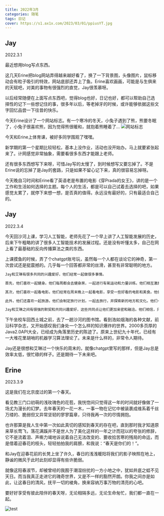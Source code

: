 ```yaml
---
title: 2022年3月
categories: 随笔
tags: 日记
cover: https://s1.ax1x.com/2023/03/01/ppiusYT.jpg
---
```

## Jay
2022.3.1

最近想用blog写点东西。

这几天Erine把blog网站弄得越来越好看了，换了一下背景图，头像图片，鼠标移动会有粒子吸引的特效，网站底部还弄上了鱼。Erine喜欢画画，可能是与生俱来的天赋吧，对美的事物有很强烈的直觉，Jay很羡慕呀。

以后经常随便在上面写点东西吧，觉得blog也好，日记也好，都可以帮助自己选择性的记下一些想记住的事，很多年以后，等老掉牙的时候，或许能够依据这些文字回忆品尝一下往昔的快乐。

今天Erine设计了一个网站标志。有一个寒冷的冬天，小兔子遇到了熊，熊要冬眠了，小兔子很喜欢熊，因为觉得熊很暖和，就抱着熊睡着了...
![网站标志](/pics/网站标志.png)

今天和Erine上体育课，被好多同学围观了嘿嘿。

新学期的第一个星期比较轻松，基本上没作业，活动也没开始办。马上就要紧张起来了。计网感觉非常抽象，需要看很多东西才能跟上老师。

还有很多东西想写下来呀，可惜Jay写的太慢了，到时候想写又要忘掉了。不是Erine说的忘掉了是Jay的套路，只是如果不留心记下来，真的很容易忘掉呀。

今天晚自习时间和Erine看了英语老是布置的电影《穿Prada的女王》，讲的是一个工作和生活如何选择的主题。每个人的生活，都是可以自己试着去选择的吧，如果感觉太累了，就停下来想一想，是否真的值得。永远没有最好的，只有最适合自己的。

## Jay
2022.3.4

今天回沙河上课，学习人工智能，老师先花了一个早上讲了人工智能发展的历史，后来下午粗略的讲了很多人工智能技术的发展过程。还是没有听懂太多，自己在网上看了最基础的反向传播算法之类的东西。

上课摸鱼的时候，弄了个chatgpt账号玩，虽然每一个人都在谈论它的神奇，第一次尝试还是挺震撼的。几乎每一个回答都非常的丝滑，甚至有非常聪明的地方。

```txt
Jay和艾琳有很多共同的兴趣爱好，他们经常一起做很多事情。

首先，他们喜欢一起健身。他们每周都会去健身房，一起进行有氧运动和力量训练。他们相互激励和支持，帮助对方保持健康和身材。

其次，他们喜欢一起看电影。他们经常在周末晚上一起看电影，享受一些好看的电影和美食。他们分享自己的感受和观点，一起评价电影的情节和表演。

此外，他们还喜欢一起旅游。他们会制定旅行计划，一起去旅行，并探索新的地方和文化。他们一起拍照留念，分享自己的旅行经验和感受。

Jay和艾琳之间有很强的默契和共同兴趣爱好，这些共同点让他们更加亲密和融洽。他们相信，只有通过共同的努力和经历，他们才能够度过一生中的艰难险阻，共同走向未来。
```

下午坐校车回西土城之前，去了一趟沙河的图书馆。看到浩如烟海的各种文献，前沿科学杂志，又开始感叹我们身处一个怎么样的知识爆炸的世界。2000多页厚的Java2.0API大全，已经成为角落里历史的陈迹了。原来上世纪九十年代，已经有一大堆花里胡哨的机器学习算法理论了。未来是什么样的，非常令人期待。

Jay还是很想和艾琳过一个快乐的周末的，就像chatgpt里写的那样，但是Jay总是效率太低，很忙碌的样子。还是期待一下未来吧。

## Erine
2023.3.9

这是我们在北京度过的第一个春天。

看见教三门口初萌的浅玫瑰色的花苞，我恍惚间只觉得这一年的时间就好像做了一场尤为漫长的幻梦。去年春天的一花一木，一事一物在记忆中被装裹成维系着千丝万缕的、脆弱但又异常坚韧的寥寥篇章，只待我再一次的尽情拥抱。

也许那算是我人生中第一次如此真切的感知到春天的存在吧，直到那时我才知道原来草长莺飞，落花满蹊并不是世人为了美化这样的一年之计而冠以的夸张的修辞，它不是流着泪、声嘶力竭地诉说着自己无法改变的、要收拾苦寒的残局的命运，而是借着迎春花的枝头，轻轻拍拍我的肩膀，和我说：“春天是你们的！”。

和Jay在迎春花前的长凳上坐了许久，春日的浅浅暖阳将我们的影子映照在地上，静谧的微风于此时此刻却显得有些许脆弱。

就像这阳春淑节，却被曾经的我囿于潮湿纷扰的一方小地之中，犹如井底之蛙不见天日。而当我真正走进它的瑰奇世界，又是不一样的豁然开朗。你我之间亦是如此，让这春日的清风，抚平一切的棱角，换来容纳万事万物的清亮的心吧。

要好好享受有彼此陪伴的春天呀，无论相隔多远，无论生命匆忙，我们都一直在一起。

![test](https://blog-pics.obs.cn-north-4.myhuaweicloud.com/兔年快乐by艾琳.png)
